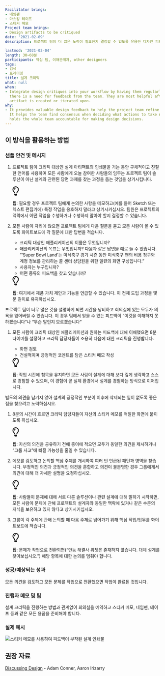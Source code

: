 ```yaml
---
Facilitator brings:
- 네임펜
- 마스킹 테이프
- 스티커 메모
Project team brings:
- Design artifacts to be critiqued
date: '2021-02-09'
description: 프로젝트 팀이 더 많은 노력이 필요한지 결정할 수 있도록 유용한 디자인 피드백을 제공합니다.

lastmod: '2021-03-04'
length: 30~60분
participants: 핵심 팀, 이해관계자, other designers
tags:
- 검색
- 프레이밍
title: 설계 크리틱
what: null
when:
- Integrate design critiques into your workflow by having them regularly or whenever
  there is a need for feedback from the team. They are most helpful after a design
  artifact is created or iterated upon.
why:
- It provides valuable design feedback to help the project team refine their solution.
  It helps the team find consensus when deciding what actions to take next. And it
  holds the whole team accountable for making design decisions.
---
```


<h2 id="how-to-use-this-method">이 방식을 활용하는
방법</h2>

<div class="bg-gray-dark p-lg-5 p-3 mb-4"><div
class="col-lg-9"><h3
id="sample-agenda--prompts">샘플 안건 및 메시지</h3>

<ol>

<li>

<p>프로젝트 팀이 크리틱 대상인 설계 아티팩트의 인쇄물을 거는 동안 구체적이고 친절한 언어를 사용하여 모든
사람에게 오늘 참여한 사람들의 임무는 프로젝트 팀이 솔루션이 아닌 설계와 관련된 당면 과제를 찾는 과정을 돕는 것임을
상기시킵니다.</p>

<div class="callout td-box--gray-darkest p-3 my-5
border-bottom border-right border-left border-top row"><div
class="col-1 row align-items-center
justify-content-center"><svg height="30"
aria-hidden="true" focusable="false"
data-prefix="far" data-icon="lightbulb"
role="img" xmlns="http://www.w3.org/2000/svg"
viewBox="0 0 352 512" class="svg-inline--fa
fa-lightbulb"><path fill="currentColor"
d="M176 80c-52.94 0-96 43.06-96 96 0 8.84 7.16 16 16 16s16-7.16
16-16c0-35.3 28.72-64 64-64 8.84 0 16-7.16 16-16s-7.16-16-16-16zM96.06
459.17c0 3.15.93 6.22 2.68 8.84l24.51 36.84c2.97 4.46 7.97 7.14 13.32
7.14h78.85c5.36 0 10.36-2.68 13.32-7.14l24.51-36.84c1.74-2.62 2.67-5.7
2.68-8.84l.05-43.18H96.02l.04 43.18zM176 0C73.72 0 0 82.97 0 176c0
44.37 16.45 84.85 43.56 115.78 16.64 18.99 42.74 58.8 52.42
92.16v.06h48v-.12c-.01-4.77-.72-9.51-2.15-14.07-5.59-17.81-22.82-64.77-62.17-109.67-20.54-23.43-31.52-53.15-31.61-84.14-.2-73.64
59.67-128 127.95-128 70.58 0 128 57.42 128 128 0 30.97-11.24
60.85-31.65 84.14-39.11 44.61-56.42 91.47-62.1 109.46a47.507 47.507 0
0 0-2.22 14.3v.1h48v-.05c9.68-33.37 35.78-73.18 52.42-92.16C335.55
260.85 352 220.37 352 176 352 78.8 273.2 0 176 0z"
class=""></path></svg></div><div
class="col-11"><p><strong>팁</strong>:
필요할 경우 프로젝트 팀에게 논의한 사항을 메모하고(예를 들어 Sketch 또는 텍스트 편집기에) 특정 작업을 옹호하지 말라고
상기시키십시오. 팀원은 프로젝트의 맥락에서 어떤 작업을 수행하거나 수행하지 말아야 할지 결정할 수
있습니다.</p></div></div>

</li>

<li>

<p>모든 사람이 자리에 앉으면 프로젝트 팀에게 다음 질문을 묻고 모든 사람이 볼 수 있도록 화이트보드에 각 질문에
대한 답변을 적습니다.</p>

<ul>

<li>크리틱 대상인 애플리케이션의 이름은 무엇입니까?</li>

<li>애플리케이션의 목표는 무엇입니까? 다음과 같은 답변을 예로 들 수 있습니다. “&lsquo;Super
Bowl Land&rsquo;는 미식축구 경기 시즌 동안 미식축구 팬의 비용 청구와 계정 정보를 관리하는 콜 센터
상담원을 위한 일련의 화면 구성입니다.”</li>

<li>사용자는 누구입니까?</li>

<li>어떤 종류의 피드백을 찾고 있습니까?</li>

</ul>

<div class="callout td-box--gray-darkest p-3 my-5
border-bottom border-right border-left border-top row"><div
class="col-1 row align-items-center
justify-content-center"><svg height="30"
aria-hidden="true" focusable="false"
data-prefix="far" data-icon="lightbulb"
role="img" xmlns="http://www.w3.org/2000/svg"
viewBox="0 0 352 512" class="svg-inline--fa
fa-lightbulb"><path fill="currentColor"
d="M176 80c-52.94 0-96 43.06-96 96 0 8.84 7.16 16 16 16s16-7.16
16-16c0-35.3 28.72-64 64-64 8.84 0 16-7.16 16-16s-7.16-16-16-16zM96.06
459.17c0 3.15.93 6.22 2.68 8.84l24.51 36.84c2.97 4.46 7.97 7.14 13.32
7.14h78.85c5.36 0 10.36-2.68 13.32-7.14l24.51-36.84c1.74-2.62 2.67-5.7
2.68-8.84l.05-43.18H96.02l.04 43.18zM176 0C73.72 0 0 82.97 0 176c0
44.37 16.45 84.85 43.56 115.78 16.64 18.99 42.74 58.8 52.42
92.16v.06h48v-.12c-.01-4.77-.72-9.51-2.15-14.07-5.59-17.81-22.82-64.77-62.17-109.67-20.54-23.43-31.52-53.15-31.61-84.14-.2-73.64
59.67-128 127.95-128 70.58 0 128 57.42 128 128 0 30.97-11.24
60.85-31.65 84.14-39.11 44.61-56.42 91.47-62.1 109.46a47.507 47.507 0
0 0-2.22 14.3v.1h48v-.05c9.68-33.37 35.78-73.18 52.42-92.16C335.55
260.85 352 220.37 352 176 352 78.8 273.2 0 176 0z"
class=""></path></svg></div><div
class="col-11"><p><strong>팁</strong>:
여기에서 제품 가치 제안과 기능을 언급할 수 있습니다. 이 전체 도입 과정을 몇 분 길이로
유지하십시오.</p></div></div>

</li>

</ol>

<p>프로젝트 팀이 너무 많은 것을 설명하게 되면 시간을 낭비하고 회의실에 있는 모두가 의욕을 잃어버릴 수
있습니다. 이 경우 팀에서 얻을 수 있는 피드백이 “이것을 이해하지 못하겠습니다”나 “무슨 말인지
모르겠습니다”</p>

<ol>

<li>

<p>모든 사람이 크리틱 대상인 애플리케이션과 원하는 피드백에 대해 이해했으면 8분 타이머를 설정하고 크리틱
담당자들이 조용히 다음에 대한 크리틱을 진행합니다.</p>

<ul>

<li>화면 검토</li>

<li>건설적이며 긍정적인 코멘트를 담은 스티커 메모 작성</li>

</ul>

<div class="callout td-box--gray-darkest p-3 my-5
border-bottom border-right border-left border-top row"><div
class="col-1 row align-items-center
justify-content-center"><svg height="30"
aria-hidden="true" focusable="false"
data-prefix="far" data-icon="lightbulb"
role="img" xmlns="http://www.w3.org/2000/svg"
viewBox="0 0 352 512" class="svg-inline--fa
fa-lightbulb"><path fill="currentColor"
d="M176 80c-52.94 0-96 43.06-96 96 0 8.84 7.16 16 16 16s16-7.16
16-16c0-35.3 28.72-64 64-64 8.84 0 16-7.16 16-16s-7.16-16-16-16zM96.06
459.17c0 3.15.93 6.22 2.68 8.84l24.51 36.84c2.97 4.46 7.97 7.14 13.32
7.14h78.85c5.36 0 10.36-2.68 13.32-7.14l24.51-36.84c1.74-2.62 2.67-5.7
2.68-8.84l.05-43.18H96.02l.04 43.18zM176 0C73.72 0 0 82.97 0 176c0
44.37 16.45 84.85 43.56 115.78 16.64 18.99 42.74 58.8 52.42
92.16v.06h48v-.12c-.01-4.77-.72-9.51-2.15-14.07-5.59-17.81-22.82-64.77-62.17-109.67-20.54-23.43-31.52-53.15-31.61-84.14-.2-73.64
59.67-128 127.95-128 70.58 0 128 57.42 128 128 0 30.97-11.24
60.85-31.65 84.14-39.11 44.61-56.42 91.47-62.1 109.46a47.507 47.507 0
0 0-2.22 14.3v.1h48v-.05c9.68-33.37 35.78-73.18 52.42-92.16C335.55
260.85 352 220.37 352 176 352 78.8 273.2 0 176 0z"
class=""></path></svg></div><div
class="col-11"><p><strong>팁</strong>:
작업 시간에 침묵을 유지하면 모든 사람이 설계에 대해 보다 깊게 생각하고 스스로 경험할 수 있으며, 이 경험이 곧 실제
환경에서 설계를 경험하는 방식으로 이어집니다.</p></div></div>

</li>

</ol>

<p>별도의 의견을 남기지 않아 설계의 긍정적인 부분이 이후에 삭제되는 일이 없도록 좋은 점을 찾으려고
노력하십시오.</p>

<ol>

<li>

<p>8분의 시간이 흐르면 크리틱 담당자들이 자신의 스티커 메모를 적절한 화면에 붙이도록
하십시오.</p>

<div class="callout td-box--gray-darkest p-3 my-5
border-bottom border-right border-left border-top row"><div
class="col-1 row align-items-center
justify-content-center"><svg height="30"
aria-hidden="true" focusable="false"
data-prefix="far" data-icon="lightbulb"
role="img" xmlns="http://www.w3.org/2000/svg"
viewBox="0 0 352 512" class="svg-inline--fa
fa-lightbulb"><path fill="currentColor"
d="M176 80c-52.94 0-96 43.06-96 96 0 8.84 7.16 16 16 16s16-7.16
16-16c0-35.3 28.72-64 64-64 8.84 0 16-7.16 16-16s-7.16-16-16-16zM96.06
459.17c0 3.15.93 6.22 2.68 8.84l24.51 36.84c2.97 4.46 7.97 7.14 13.32
7.14h78.85c5.36 0 10.36-2.68 13.32-7.14l24.51-36.84c1.74-2.62 2.67-5.7
2.68-8.84l.05-43.18H96.02l.04 43.18zM176 0C73.72 0 0 82.97 0 176c0
44.37 16.45 84.85 43.56 115.78 16.64 18.99 42.74 58.8 52.42
92.16v.06h48v-.12c-.01-4.77-.72-9.51-2.15-14.07-5.59-17.81-22.82-64.77-62.17-109.67-20.54-23.43-31.52-53.15-31.61-84.14-.2-73.64
59.67-128 127.95-128 70.58 0 128 57.42 128 128 0 30.97-11.24
60.85-31.65 84.14-39.11 44.61-56.42 91.47-62.1 109.46a47.507 47.507 0
0 0-2.22 14.3v.1h48v-.05c9.68-33.37 35.78-73.18 52.42-92.16C335.55
260.85 352 220.37 352 176 352 78.8 273.2 0 176 0z"
class=""></path></svg></div><div
class="col-11"><p><strong>팁</strong>:
자신의 의견을 공유하기 전에 종이에 적으면 모두가 동일한 의견을 제시하거나 “그룹 사고”에 빠질 가능성을 줄일 수
있습니다.</p></div></div>

</li>

<li>

<p>메모를 검토하고 논의할 핵심 주제를 개시하여 여러 번 언급된 패턴과 영역을 찾습니다. 부정적인 의견과 긍정적인
의견을 혼합하고 의견이 불분명한 경우 그룹에게서 의견에 대해 더 자세한 설명을 요청하십시오.</p>

<div class="callout td-box--gray-darkest p-3 my-5
border-bottom border-right border-left border-top row"><div
class="col-1 row align-items-center
justify-content-center"><svg height="30"
aria-hidden="true" focusable="false"
data-prefix="far" data-icon="lightbulb"
role="img" xmlns="http://www.w3.org/2000/svg"
viewBox="0 0 352 512" class="svg-inline--fa
fa-lightbulb"><path fill="currentColor"
d="M176 80c-52.94 0-96 43.06-96 96 0 8.84 7.16 16 16 16s16-7.16
16-16c0-35.3 28.72-64 64-64 8.84 0 16-7.16 16-16s-7.16-16-16-16zM96.06
459.17c0 3.15.93 6.22 2.68 8.84l24.51 36.84c2.97 4.46 7.97 7.14 13.32
7.14h78.85c5.36 0 10.36-2.68 13.32-7.14l24.51-36.84c1.74-2.62 2.67-5.7
2.68-8.84l.05-43.18H96.02l.04 43.18zM176 0C73.72 0 0 82.97 0 176c0
44.37 16.45 84.85 43.56 115.78 16.64 18.99 42.74 58.8 52.42
92.16v.06h48v-.12c-.01-4.77-.72-9.51-2.15-14.07-5.59-17.81-22.82-64.77-62.17-109.67-20.54-23.43-31.52-53.15-31.61-84.14-.2-73.64
59.67-128 127.95-128 70.58 0 128 57.42 128 128 0 30.97-11.24
60.85-31.65 84.14-39.11 44.61-56.42 91.47-62.1 109.46a47.507 47.507 0
0 0-2.22 14.3v.1h48v-.05c9.68-33.37 35.78-73.18 52.42-92.16C335.55
260.85 352 220.37 352 176 352 78.8 273.2 0 176 0z"
class=""></path></svg></div><div
class="col-11"><p><strong>팁</strong>:
사람들이 문제에 대해 서로 다른 솔루션이나 관련 설계에 대해 말하기 시작하면, 모든 사람이 문제에 관해 프로젝트의 설계자와
동일한 맥락에 있거나 같은 수준의 지식을 보유하고 있지 않다고
상기시키십시오.</p></div></div>

</li>

<li>

<p>그룹이 각 주제에 관해 논의할 때 다음 주제로 넘어가기 위해 핵심 작업/업무를 화이트보드에
적습니다.</p>

<div class="callout td-box--gray-darkest p-3 my-5
border-bottom border-right border-left border-top row"><div
class="col-1 row align-items-center
justify-content-center"><svg height="30"
aria-hidden="true" focusable="false"
data-prefix="far" data-icon="lightbulb"
role="img" xmlns="http://www.w3.org/2000/svg"
viewBox="0 0 352 512" class="svg-inline--fa
fa-lightbulb"><path fill="currentColor"
d="M176 80c-52.94 0-96 43.06-96 96 0 8.84 7.16 16 16 16s16-7.16
16-16c0-35.3 28.72-64 64-64 8.84 0 16-7.16 16-16s-7.16-16-16-16zM96.06
459.17c0 3.15.93 6.22 2.68 8.84l24.51 36.84c2.97 4.46 7.97 7.14 13.32
7.14h78.85c5.36 0 10.36-2.68 13.32-7.14l24.51-36.84c1.74-2.62 2.67-5.7
2.68-8.84l.05-43.18H96.02l.04 43.18zM176 0C73.72 0 0 82.97 0 176c0
44.37 16.45 84.85 43.56 115.78 16.64 18.99 42.74 58.8 52.42
92.16v.06h48v-.12c-.01-4.77-.72-9.51-2.15-14.07-5.59-17.81-22.82-64.77-62.17-109.67-20.54-23.43-31.52-53.15-31.61-84.14-.2-73.64
59.67-128 127.95-128 70.58 0 128 57.42 128 128 0 30.97-11.24
60.85-31.65 84.14-39.11 44.61-56.42 91.47-62.1 109.46a47.507 47.507 0
0 0-2.22 14.3v.1h48v-.05c9.68-33.37 35.78-73.18 52.42-92.16C335.55
260.85 352 220.37 352 176 352 78.8 273.2 0 176 0z"
class=""></path></svg></div><div
class="col-11"><p><strong>팁</strong>:
문제가 작업으로 전환되면(“만능 해결사 위젯은 존재하지 않습니다. 대체 설계를 찾아보십시오.”) 해당 항목에 대한 논의를
멈춰야 합니다.</p></div></div>

</li>

</ol>

</div></div>

<div class="bg-gray-dark p-lg-5 p-3 mb-4"><div
class="col-lg-9"><h3
id="successexpected-outcomes">성공/예상되는 성과</h3>

<p>모든 의견을 검토하고 모든 문제를 작업으로 전환했으면 작업이 완료된
것입니다.</div></div>

<div class="bg-gray-dark p-lg-5 p-3 mb-4"><div
class="col-lg-9"><h3
id="facilitator-notes--tips">진행자 메모 및 팁</h3>

<p>설계 크리틱을 진행하는 방법과 관계없이 회의실을 예약하고 스티커 메모, 네임펜, 테이프 등과 같은 모든 용품을
준비해야 합니다.</div></div>

<div class="bg-gray-dark p-lg-5 p-3 mb-4"><div
class="col-lg-9"><h3
id="real-world-examples">실제 예시</h3>

<p><img
src="https://tanzu.vmware.com/developer/practices/design-critique/images/example-2.jpg"
alt="스티커 메모를 사용하여 피드백이 부착된 설계 인쇄물" 
/></div></div>

<div class="bg-gray-dark p-lg-5 p-3 mb-4"><div
class="col-lg-9"><h2
id="recommended-reading">권장 자료</h2>

<p><a
href="http://shop.oreilly.com/product/0636920033561.do"
target="_blank">Discussing Design</a> - Adam
Conner, Aaron Irizarry</div></div>